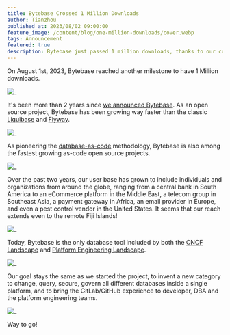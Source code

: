 ```yaml
---
title: Bytebase Crossed 1 Million Downloads
author: Tianzhou
published_at: 2023/08/02 09:00:00
feature_image: /content/blog/one-million-downloads/cover.webp
tags: Announcement
featured: true
description: Bytebase just passed 1 million downloads, thanks to our customers and community users all over the world.
---
```


On August 1st, 2023, Bytebase reached another milestone to have 1 Million downloads.

![_](/content/blog/one-million-downloads/download.webp)

It's been more than 2 years since [we announced Bytebase](/blog/announce-bytebase/). As an open source
project, Bytebase has been growing way faster than the classic [Liquibase](/blog/bytebase-vs-liquibase/) and [Flyway](/blog/bytebase-vs-flyway/).

![_](/content/blog/one-million-downloads/star-history.webp)

As pioneering the [database-as-code](/blog/database-as-code/) methodology, Bytebase is also among
the fastest growing as-code open source projects.

![_](/content/blog/one-million-downloads/as-code.webp)

Over the past two years, our user base has grown to include individuals and organizations from around the globe, ranging from a central bank in South America to an eCommerce platform in the Middle East, a telecom group in Southeast Asia, a payment gateway in Africa, an email provider in Europe, and even a pest control vendor in the United States. It seems that our reach extends even to the remote Fiji Islands!

![_](/content/blog/one-million-downloads/visitor-map.webp)

Today, Bytebase is the only database tool included by both the [CNCF Landscape](https://landscape.cncf.io/?selected=bytebase) and [Platform Engineering Landscape](https://platformengineering.org/tools/bytebase).

![_](/content/blog/one-million-downloads/landscape.webp)

Our goal stays the same as we started the project, to invent a new category to change, query, secure, govern all different databases inside a single platform, and to bring the GitLab/GitHub experience to developer, DBA and the platform engineering
teams.

![_](/content/blog/one-million-downloads/bytebase.webp)

Way to go!
